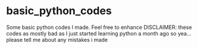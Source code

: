 # basic_python_codes
Some basic python codes I made. Feel free to enhance
DISCLAIMER: these codes as mostly bad as I just started learning python a month ago so yea... please tell me about any mistakes i made
